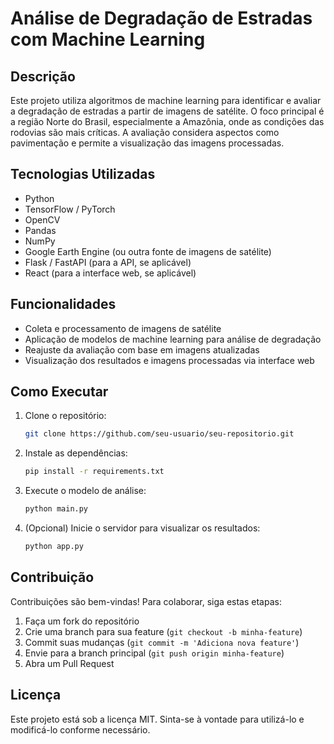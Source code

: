# Análise de Degradação de Estradas com Machine Learning

## Descrição
Este projeto utiliza algoritmos de machine learning para identificar e avaliar a degradação de estradas a partir de imagens de satélite. O foco principal é a região Norte do Brasil, especialmente a Amazônia, onde as condições das rodovias são mais críticas. A avaliação considera aspectos como pavimentação e permite a visualização das imagens processadas.

## Tecnologias Utilizadas
- Python
- TensorFlow / PyTorch
- OpenCV
- Pandas
- NumPy
- Google Earth Engine (ou outra fonte de imagens de satélite)
- Flask / FastAPI (para a API, se aplicável)
- React (para a interface web, se aplicável)

## Funcionalidades
- Coleta e processamento de imagens de satélite
- Aplicação de modelos de machine learning para análise de degradação
- Reajuste da avaliação com base em imagens atualizadas
- Visualização dos resultados e imagens processadas via interface web

## Como Executar
1. Clone o repositório:
   ```bash
   git clone https://github.com/seu-usuario/seu-repositorio.git
   ```
2. Instale as dependências:
   ```bash
   pip install -r requirements.txt
   ```
3. Execute o modelo de análise:
   ```bash
   python main.py
   ```
4. (Opcional) Inicie o servidor para visualizar os resultados:
   ```bash
   python app.py
   ```

## Contribuição
Contribuições são bem-vindas! Para colaborar, siga estas etapas:
1. Faça um fork do repositório
2. Crie uma branch para sua feature (`git checkout -b minha-feature`)
3. Commit suas mudanças (`git commit -m 'Adiciona nova feature'`)
4. Envie para a branch principal (`git push origin minha-feature`)
5. Abra um Pull Request

## Licença
Este projeto está sob a licença MIT. Sinta-se à vontade para utilizá-lo e modificá-lo conforme necessário.
